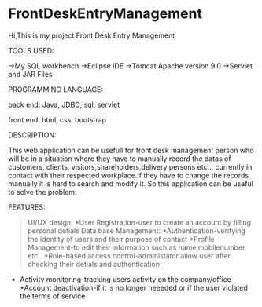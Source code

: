 # FrontDeskEntryManagement
Hi,This is my project Front Desk Entry Management

TOOLS USED:

->My SQL workbench
->Eclipse IDE
->Tomcat Apache version 9.0
->Servlet and JAR Files

PROGRAMMING LANGUAGE:

back end: Java, JDBC, sql, servlet

front end: html, css, bootstrap         

DESCRIPTION:

This web application can be usefull for front desk management person who will be in a situation
where they have to manually record the datas of customers, clients, visitors,shareholders,delivery persons etc... 
currently in contact with their respected workplace.If they have to change the records manually it is hard to search and modify it.
So this application can be useful to solve the problem.

FEATURES:

>UI/UX design:
*User Registration-user to create an account by filling personal detials
>Data base Management:
*Authentication-verifying the identity of users and their purpose of contact
*Profile Management-to edit their information such as name,mobilenumber etc..
*Role-based access control-administator allow user after checking their detials and authentication
* Activity monitoring-tracking users activity on the company/office
*Account deactivation-if it is no longer neeeded or if the user violated the terms of service 
